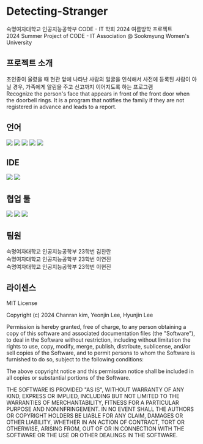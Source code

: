 # Detecting-Stranger

숙명여자대학교 인공지능공학부 CODE - IT  학회 2024 여름방학 프로젝트<br>2024 Summer Project of CODE - IT Association @ Sookmyung Women's University



## 프로젝트 소개
초인종이 울렸을 때 현관 앞에 나타난 사람의 얼굴을 인식해서 사전에 등록된 사람이 아닐 경우, 가족에게 알림을 주고 신고까지 이어지도록 하는 프로그램 <br>
Recognize the person's face that appears in front of the front door when the doorbell rings. It is a program that notifies the family if they are not registered in advance and leads to a report. 


## 언어 
<img src="https://img.shields.io/badge/Python-3776AB?style=for-the-badge&logo=Python&logoColor=white"> <img src="https://img.shields.io/badge/Flask-000000?style=for-the-badge&logo=Flask&logoColor=white"> <img src="https://img.shields.io/badge/HTML5-E34F26?style=flat-square&logo=html5&logoColor=white"/> <img src="https://img.shields.io/badge/CSS3-1572B6?style=for-the-badge&logo=CSS3&logoColor=white"> <img src="https://img.shields.io/badge/JavaScript-F7DF1E?style=for-the-badge&logo=JavaScript&logoColor=white">


## IDE
<img src="https://img.shields.io/badge/Visual Studio-5C2D91?style=flat-square&logo=Visual Studio&logoColor=white"/> <img src="https://img.shields.io/badge/Figma-F24E1E?styleat-square&logo=figma&logoColor=white"/>


## 협업 툴
<img src="https://img.shields.io/badge/Git-F05032?style=flat-square&logo=git&logoColor=white"/> <img src="https://img.shields.io/badge/GitHub-181717?style=flat-square&logo=GitHub&logoColor=white"/> <img src="https://img.shields.io/badge/Kakao Talk-FFCD00?style=flat-square&logo=kakaotalk&logoColor=white"/>


## 팀원 

숙명여자대학교 인공지능공학부 23학번 김찬란 <br>
숙명여자대학교 인공지능공학부 23학번 이연진 <br>
숙명여자대학교 인공지능공학부 23학번 이현진 <br> 
  


## 라이센스
MIT License

Copyright (c) 2024 Chanran kim, Yeonjin Lee, Hyunjin Lee

Permission is hereby granted, free of charge, to any person obtaining a copy
of this software and associated documentation files (the "Software"), to deal
in the Software without restriction, including without limitation the rights
to use, copy, modify, merge, publish, distribute, sublicense, and/or sell
copies of the Software, and to permit persons to whom the Software is
furnished to do so, subject to the following conditions:

The above copyright notice and this permission notice shall be included in all
copies or substantial portions of the Software.

THE SOFTWARE IS PROVIDED "AS IS", WITHOUT WARRANTY OF ANY KIND, EXPRESS OR
IMPLIED, INCLUDING BUT NOT LIMITED TO THE WARRANTIES OF MERCHANTABILITY,
FITNESS FOR A PARTICULAR PURPOSE AND NONINFRINGEMENT. IN NO EVENT SHALL THE
AUTHORS OR COPYRIGHT HOLDERS BE LIABLE FOR ANY CLAIM, DAMAGES OR OTHER
LIABILITY, WHETHER IN AN ACTION OF CONTRACT, TORT OR OTHERWISE, ARISING FROM,
OUT OF OR IN CONNECTION WITH THE SOFTWARE OR THE USE OR OTHER DEALINGS IN THE
SOFTWARE.

